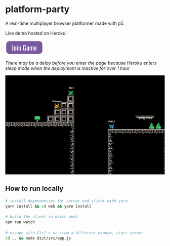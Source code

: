 # platform-party

A real-time multiplayer browser platformer made with p5.

Live demo hosted on Heroku!

<a href=https://platform-party.herokuapp.com/>
    <img src="./assets/join_game.png" width=120/>
</a>

*There may be a delay before you enter the page because Heroku enters sleep mode when the deployment is inactive for over 1 hour*


![Platform Party](./assets/snapshot.png)

## How to run locally
```bash
# install dependencies for server and client with yarn
yarn install && cd web && yarn install

# build the client in watch mode
npm run watch

# escape with Ctrl-c or from a different window, start server
cd .. && node dist/src/app.js
```
